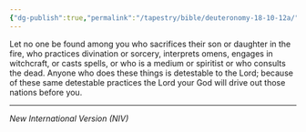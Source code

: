 ```yaml
---
{"dg-publish":true,"permalink":"/tapestry/bible/deuteronomy-18-10-12a/","title":"Deuteronomy 18:10–12a","hide":true,"tags":["bible","bible-verse"],"dgHomeLink":true,"dgShowLocalGraph":true,"dgEnableSearch":true}
---
```


Let no one be found among you who sacrifices their son or daughter in the fire, who practices divination or sorcery, interprets omens, engages in witchcraft, or casts spells, or who is a medium or spiritist or who consults the dead.  Anyone who does these things is detestable to the Lord; because of these same detestable practices the Lord your God will drive out those nations before you.

---
*New International Version (NIV)*